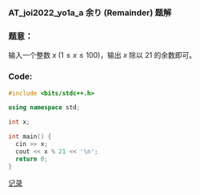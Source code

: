 ### AT_joi2022_yo1a_a 余り (Remainder) 题解

### 题意：

输入一个整数 $x\ (1 \leq x \leq 100)$，输出 $x$ 除以 $21$ 的余数即可。

### Code:

```cpp
#include <bits/stdc++.h>

using namespace std;

int x;

int main() {
  cin >> x;
  cout << x % 21 << '\n';
  return 0;
}

```
[记录](https://www.luogu.com.cn/record/93399018)